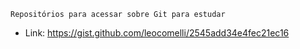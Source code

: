     Repositórios para acessar sobre Git para estudar

- Link: https://gist.github.com/leocomelli/2545add34e4fec21ec16